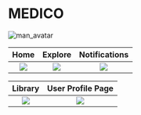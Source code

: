 # MEDICO

![man_avatar](https://user-images.githubusercontent.com/72864817/168875509-bdcac2a4-6af1-4fd6-9cde-ebc640ef688d.png)

Home               |  Explore               | Notifications               
:-------------------------:|:-------------------------:|:-------------------------:
![](../assets/Onboarding.png)|![](/snapshots/snapshot1.jpeg)|![](/snapshots/snapshot3.jpeg)|

Library         |  User Profile Page
:-------------------------:|:-------------------------:
![](/snapshots/snapshot4.jpeg)|![](/snapshots/snapshot5.jpeg)|